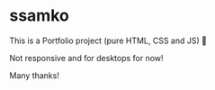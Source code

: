# ssamko
This is a Portfolio project (pure HTML, CSS and JS) 💼

Not responsive and for desktops for now!

Many thanks!
